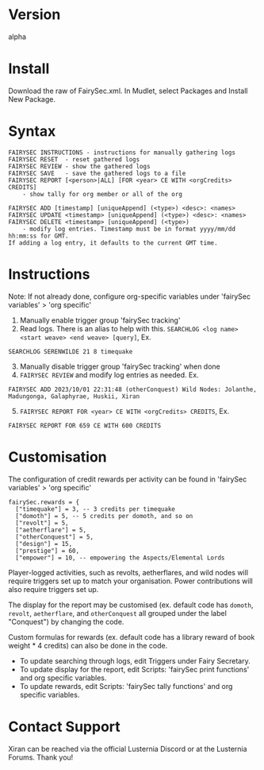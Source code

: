 # Version
alpha 

# Install
Download the raw of FairySec.xml. In Mudlet, select Packages and Install New Package.

# Syntax
```
FAIRYSEC INSTRUCTIONS - instructions for manually gathering logs
FAIRYSEC RESET	- reset gathered logs
FAIRYSEC REVIEW	- show the gathered logs
FAIRYSEC SAVE	- save the gathered logs to a file
FAIRYSEC REPORT [<person>|ALL] [FOR <year> CE WITH <orgCredits> CREDITS]
	- show tally for org member or all of the org

FAIRYSEC ADD [timestamp] [uniqueAppend] (<type>) <desc>: <names>
FAIRYSEC UPDATE <timestamp> [uniqueAppend] (<type>) <desc>: <names>
FAIRYSEC DELETE <timestamp> [uniqueAppend] (<type>)
	- modify log entries. Timestamp must be in format yyyy/mm/dd hh:mm:ss for GMT.
If adding a log entry, it defaults to the current GMT time.
```

# Instructions
Note: If not already done, configure org-specific variables under 'fairySec variables' > 'org specific'
1. Manually enable trigger group 'fairySec tracking'
2. Read logs. There is an alias to help with this.
`SEARCHLOG <log name> <start weave> <end weave> [query]`, Ex.
```
SEARCHLOG SERENWILDE 21 8 timequake
```
3. Manually disable trigger group 'fairySec tracking' when done
4. `FAIRYSEC REVIEW` and modify log entries as needed. Ex.
```
FAIRYSEC ADD 2023/10/01 22:31:48 (otherConquest) Wild Nodes: Jolanthe, Madungonga, Galaphyrae, Huskii, Xiran
```
5. `FAIRYSEC REPORT FOR <year> CE WITH <orgCredits> CREDITS`, Ex.
```
FAIRYSEC REPORT FOR 659 CE WITH 600 CREDITS
```

# Customisation
The configuration of credit rewards per activity can be found in 'fairySec variables' > 'org specific'
```
fairySec.rewards = {
  ["timequake"] = 3, -- 3 credits per timequake
  ["domoth"] = 5, -- 5 credits per domoth, and so on
  ["revolt"] = 5,
  ["aetherflare"] = 5,
  ["otherConquest"] = 5,
  ["design"] = 15,
  ["prestige"] = 60,
  ["empower"] = 10, -- empowering the Aspects/Elemental Lords
```
Player-logged activities, such as revolts, aetherflares, and wild nodes will require triggers set up to match your organisation. Power contributions will also require triggers set up. 

The display for the report may be customised (ex. default code has `domoth`, `revolt`, `aetherflare`, and `otherConquest` all grouped under the label "Conquest") by changing the code.

Custom formulas for rewards (ex. default code has a library reward of book weight * 4 credits) can also be done in the code.

* To update searching through logs, edit Triggers under Fairy Secretary.
* To update display for the report, edit Scripts: 'fairySec print functions' and org specific variables.
* To update rewards, edit Scripts: 'fairySec tally functions' and org specific variables.

# Contact Support
Xiran can be reached via the official Lusternia Discord or at the Lusternia Forums. Thank you!
